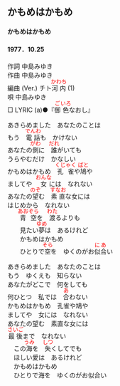 <style type="text/css">
	ruby{
	    ruby-position: over;
	}
	ruby > rt{font-size: 12px;color:red;}
	p{font:16px;font-size: '楷体'}
</style>
## かもめはかもめ
#### かもめはかもめ
#### 1977．10.25
  

作詞      中島みゆき  
作曲      中島みゆき  
編曲 (Ver.)      チト<ruby><rb>河内</rb><rp>(</rp><rt>かわち</rt><rp>)</rp></ruby> (1)  
唄      中島みゆき  
□ LYRIC (a)●『<ruby><rb>御</rb><rp>(</rp><rt>ご</rt><rp>)</rp></ruby><ruby><rb>色</rb><rp>(</rp><rt>いろ</rt><rp>)</rp></ruby>なおし』　　

あきらめました　あなたのことは  
もう　<ruby><rb>電話</rb><rp>(</rp><rt>でんわ</rt><rp>)</rp></ruby>も　かけない  
あなたの<ruby><rb>側</rb><rp>(</rp><rt>がわ</rt><rp>)</rp></ruby>に　<ruby><rb>誰</rb><rp>(</rp><rt>だれ</rt><rp>)</rp></ruby>がいても  
うらやむだけ　かなしい  
かもめはかもめ　<ruby><rb>孔雀</rb><rp>(</rp><rt>くじゃく</rt><rp>)</rp></ruby>や<ruby><rb>鳩</rb><rp>(</rp><rt>ばと</rt><rp>)</rp></ruby>や  
ましてや　<ruby><rb>女</rb><rp>(</rp><rt>おんな</rt><rp>)</rp></ruby>には　なれない  
あなたの<ruby><rb>望</rb><rp>(</rp><rt>のぞ</rt><rp>)</rp></ruby>む　<ruby><rb>素直</rb><rp>(</rp><rt>すなお</rt><rp>)</rp></ruby>な女には  
はじめから　なれない  
　　<ruby><rb>青空</rb><rp>(</rp><rt>あおぞら</rt><rp>)</rp></ruby>を　<ruby><rb>渡</rb><rp>(</rp><rt>わた</rt><rp>)</rp></ruby>るよりも  
　　見たい<ruby><rb>夢</rb><rp>(</rp><rt>ゆめ</rt><rp>)</rp></ruby>は　あるけれど  
　　かもめはかもめ  
　　ひとりで<ruby><rb>空</rb><rp>(</rp><rt>そら</rt><rp>)</rp></ruby>を　ゆくのがお<ruby><rb>似合</rb><rp>(</rp><rt>にあ</rt><rp>)</rp></ruby>い  
  
あきらめました　あなたのことは  
もう　ゆくえも　知らない  
あなたがどこで　何をしても  
何ひとつ　私では　<ruby><rb>合</rb><rp>(</rp><rt>あ</rt><rp>)</rp></ruby>わない  
かもめはかもめ　孔雀や鳩や  
ましてや　女には　なれない  
あなたの望む　素直な女には  
<ruby><rb>最後</rb><rp>(</rp><rt>さいご</rt><rp>)</rp></ruby>まで　なれない  
　この<ruby><rb>海</rb><rp>(</rp><rt>うみ</rt><rp>)</rp></ruby>を　<ruby><rb>失</rb><rp>(</rp><rt>しつ</rt><rp>)</rp></ruby>くしてでも  
　ほしい愛は　あるけれど  
　かもめはかもめ  
　ひとりで海を　ゆくのがお似合い  
